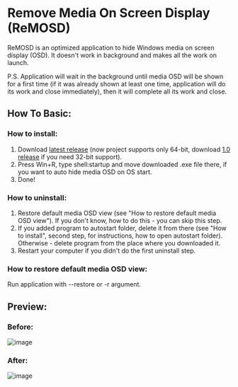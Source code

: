 # Remove Media On Screen Display (ReMOSD)
ReMOSD is an optimized application to hide Windows media on screen display (OSD). It doesn't work in background and makes all the work on launch.

P.S. Application will wait in the background until media OSD will be shown for a first time (if it was already shown at least one time, application will do its work and close immediately), then it will complete all its work and close.

## How To Basic:
### How to install:
1) Download [latest release](https://github.com/qt-kaneko/ReMOSD/releases/download/2.0/ReMOSD.exe) (now project supports only 64-bit, download [1.0 release](https://github.com/qt-kaneko/ReMOSD/releases/download/1.0/ReMOSD.exe) if you need 32-bit support).
2) Press Win+R, type shell:startup and move downloaded .exe file there, if you want to auto hide media OSD on OS start.
3) Done!
### How to uninstall:
1) Restore default media OSD view (see "How to restore default media OSD view"). If you don't know, how to do this - you can skip this step.
2) If you added program to autostart folder, delete it from there (see "How to install", second step, for instructions, how to open autostart folder). Otherwise - delete program from the place where you downloaded it.
3) Restart your computer if you didn't do the first uninstall step.

### How to restore default media OSD view:
Run application with --restore or -r argument.

## Preview:
### Before:
![image](https://user-images.githubusercontent.com/89200081/130510215-9a202249-ce3b-43e8-8a05-11c20071cd89.png)
### After:
![image](https://user-images.githubusercontent.com/89200081/130510163-153fa0b5-6016-4392-905f-f5d09588e21a.png)
